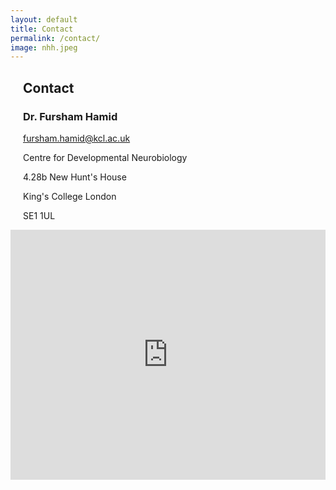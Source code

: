 ```yaml
---
layout: default
title: Contact
permalink: /contact/
image: nhh.jpeg
---
```


<div class="herobanner flex-wrapper flex-center" style="background-image: url('{{ site.baseurl }}/images/{{ page.image }}');">
</div>

<div style="margin: 0 20px">

<h2>Contact</h2>

<h3>Dr. Fursham Hamid</h3>
<a href="mailto:fursham.hamid@kcl.ac.uk">fursham.hamid@kcl.ac.uk</a>

<p>Centre for Developmental Neurobiology</p>
<p>4.28b New Hunt's House</p>
<p>King's College London</p>	 
<p>SE1 1UL </p>

</div>

<iframe src="https://www.google.com/maps/embed?pb=!1m18!1m12!1m3!1d2483.5697187152323!2d-0.0918313342302071!3d51.50276307963435!2m3!1f0!2f0!3f0!3m2!1i1024!2i768!4f13.1!3m3!1m2!1s0x48760359bdd7498b%3A0x4ece31723683e946!2sNewcomen%20St%2C%20London%20SE1%201UL!5e0!3m2!1sen!2suk!4v1681227436779!5m2!1sen!2suk" width="100%" height="400px" style="border:0;" allowfullscreen="" loading="lazy" referrerpolicy="no-referrer-when-downgrade"></iframe>
